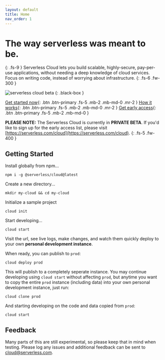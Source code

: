 ```yaml
---
layout: default
title: Home
nav_order: 1
---
```


# The way serverless was meant to be.
{: .fs-9 }
Serverless Cloud lets you build scalable, highly-secure, pay-per-use applications, without needing a deep knowledge of cloud services. Focus on writing code, instead of worrying about infrastructure.
{: .fs-6 .fw-300 }


![serverless cloud beta](https://user-images.githubusercontent.com/2053544/120119053-958e8300-c163-11eb-8b90-1d2c7c553d2d.png)
{: .black-box }

[Get started now](#getting-started){: .btn .btn-primary .fs-5 .mb-2 .mb-md-0 .mr-2 }
[How it works](/cloud/learn.html){: .btn .btn-primary .fs-5 .mb-2 .mb-md-0 .mr-2 }
[Get early access](https://www.serverless.com/cloud){: .btn .btn-primary .fs-5 .mb-2 .mb-md-0 }



**PLEASE NOTE:** The Serverless Cloud is currently in **PRIVATE BETA**. If you'd like to sign up for the early access list, please visit [https://serverless.com/cloud](https://serverless.com/cloud).
{: .fs-5 .fw-400 }

## Getting Started

Install globally from npm...

```
npm i -g @serverless/cloud@latest
```

Create a new directory...

```
mkdir my-cloud && cd my-cloud
```

Initialize a sample project

```
cloud init
```

Start developing...

```
cloud start
```

Visit the url, see live logs, make changes, and watch them quickly deploy to your own **personal development instance**. 

When ready, you can publish to `prod`:

```
cloud deploy prod
```

This will publish to a completely seperate instance. You may continue developing using `cloud start` without affecting `prod`, but anytime you want to copy the entire `prod` instance (including data) into your own personal development instance, just run:

```
cloud clone prod
```

And starting developing on the code and data copied from `prod`:

```
cloud start
```

## Feedback

Many parts of this are still experimental, so please keep that in mind when testing. Please log any issues and additional feedback can be sent to [cloud@serverless.com](mailto:cloud@serverless.com).
